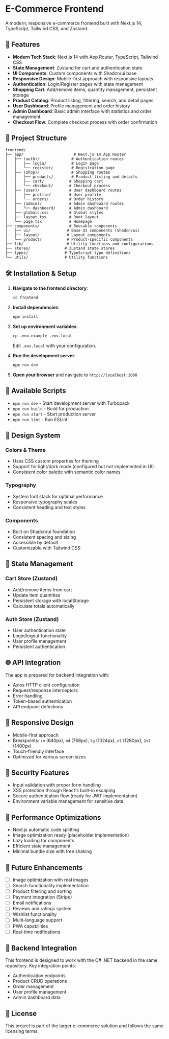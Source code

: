 # E-Commerce Frontend

A modern, responsive e-commerce frontend built with Next.js 14, TypeScript, Tailwind CSS, and Zustand.

## 🚀 Features

- **Modern Tech Stack**: Next.js 14 with App Router, TypeScript, Tailwind CSS
- **State Management**: Zustand for cart and authentication state
- **UI Components**: Custom components with Shadcn/ui base
- **Responsive Design**: Mobile-first approach with responsive layouts
- **Authentication**: Login/Register pages with state management
- **Shopping Cart**: Add/remove items, quantity management, persistent storage
- **Product Catalog**: Product listing, filtering, search, and detail pages
- **User Dashboard**: Profile management and order history
- **Admin Dashboard**: Basic admin interface with statistics and order management
- **Checkout Flow**: Complete checkout process with order confirmation

## 📁 Project Structure

```
frontend/
├── app/                      # Next.js 14 App Router
│   ├── (auth)/              # Authentication routes
│   │   ├── login/           # Login page
│   │   └── register/        # Registration page
│   ├── (shop)/              # Shopping routes
│   │   ├── products/        # Product listing and details
│   │   ├── cart/           # Shopping cart
│   │   └── checkout/       # Checkout process
│   ├── (user)/             # User dashboard routes
│   │   ├── profile/        # User profile
│   │   └── orders/         # Order history
│   ├── (admin)/            # Admin dashboard routes
│   │   └── dashboard/      # Admin dashboard
│   ├── globals.css         # Global styles
│   ├── layout.tsx          # Root layout
│   └── page.tsx            # Homepage
├── components/             # Reusable components
│   ├── ui/                # Base UI components (Shadcn/ui)
│   ├── layout/            # Layout components
│   └── product/           # Product-specific components
├── lib/                   # Utility functions and configurations
├── stores/               # Zustand state stores
├── types/                # TypeScript type definitions
└── utils/                # Utility functions
```

## 🛠️ Installation & Setup

1. **Navigate to the frontend directory**:
   ```bash
   cd frontend
   ```

2. **Install dependencies**:
   ```bash
   npm install
   ```

3. **Set up environment variables**:
   ```bash
   cp .env.example .env.local
   ```
   Edit `.env.local` with your configuration.

4. **Run the development server**:
   ```bash
   npm run dev
   ```

5. **Open your browser** and navigate to `http://localhost:3000`

## 📝 Available Scripts

- `npm run dev` - Start development server with Turbopack
- `npm run build` - Build for production
- `npm run start` - Start production server
- `npm run lint` - Run ESLint

## 🎨 Design System

### Colors & Theme
- Uses CSS custom properties for theming
- Support for light/dark mode (configured but not implemented in UI)
- Consistent color palette with semantic color names

### Typography
- System font stack for optimal performance
- Responsive typography scales
- Consistent heading and text styles

### Components
- Built on Shadcn/ui foundation
- Consistent spacing and sizing
- Accessible by default
- Customizable with Tailwind CSS

## 🔧 State Management

### Cart Store (Zustand)
- Add/remove items from cart
- Update item quantities
- Persistent storage with localStorage
- Calculate totals automatically

### Auth Store (Zustand)
- User authentication state
- Login/logout functionality
- User profile management
- Persistent authentication

## 🌐 API Integration

The app is prepared for backend integration with:
- Axios HTTP client configuration
- Request/response interceptors
- Error handling
- Token-based authentication
- API endpoint definitions

## 📱 Responsive Design

- Mobile-first approach
- Breakpoints: `sm` (640px), `md` (768px), `lg` (1024px), `xl` (1280px), `2xl` (1400px)
- Touch-friendly interface
- Optimized for various screen sizes

## 🔐 Security Features

- Input validation with proper form handling
- XSS protection through React's built-in escaping
- Secure authentication flow (ready for JWT implementation)
- Environment variable management for sensitive data

## 🚀 Performance Optimizations

- Next.js automatic code splitting
- Image optimization ready (placeholder implementation)
- Lazy loading for components
- Efficient state management
- Minimal bundle size with tree shaking

## 🎯 Future Enhancements

- [ ] Image optimization with real images
- [ ] Search functionality implementation
- [ ] Product filtering and sorting
- [ ] Payment integration (Stripe)
- [ ] Email notifications
- [ ] Reviews and ratings system
- [ ] Wishlist functionality
- [ ] Multi-language support
- [ ] PWA capabilities
- [ ] Real-time notifications

## 🤝 Backend Integration

This frontend is designed to work with the C# .NET backend in the same repository. Key integration points:

- Authentication endpoints
- Product CRUD operations
- Order management
- User profile management
- Admin dashboard data

## 📄 License

This project is part of the larger e-commerce solution and follows the same licensing terms.
